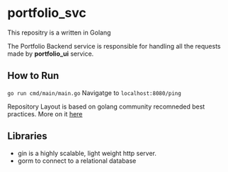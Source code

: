 # portfolio_svc

This repositry is a written in Golang 

The Portfolio Backend service is responsible for handling all the requests made by **portfolio_ui** service. 

## How to Run
`go run cmd/main/main.go`
Navigatge to `localhost:8080/ping`

Repository Layout is based on golang community recomneded best practices. More on it [here](https://github.com/golang-standards/project-layout) 

## Libraries 

- gin is a highly scalable, light weight http server. 
- gorm to connect to a relational database 
